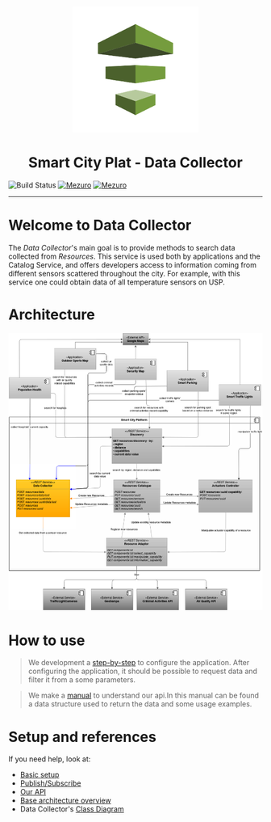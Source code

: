 <p align="center"><img src="documentation/collect250.png" alt="logo data collector" width="250" height="250"/> </p>
<p align="center"><h1 align="center"> Smart City Plat - Data Collector</h1></p>

![Build Status](https://gitlab.com/smart-city-platform/data_collector/badges/master/build.svg)
[![Mezuro](https://img.shields.io/badge/mezuro-green-green.svg)](http://mezuro.org/en/repositories/73)
[![Mezuro](https://img.shields.io/badge/freenode-%40data__collector-blue.svg)]()

---

# Welcome to Data Collector

The *Data Collector*'s main goal is to provide methods to search data collected
from *Resources*.
This service is used both by applications and the Catalog Service, and offers
developers access to information coming from different sensors scattered
throughout the city. For example, with this service one could obtain data of
all temperature sensors on USP.

# Architecture

<p align="center"><img src="documentation/PCI-diagram.png" alt="Class Diagram" /></p>

# How to use

> We development a [step-by-step](https://gitlab.com/smart-city-platform/data_collector/wikis/basic-setup) to configure the application.
After configuring the application, it should be possible to request data and filter it from a some parameters.

> We make a [manual](https://social.stoa.usp.br/poo2016/projeto/group-3-data-collector) to understand our api.In this manual can be found a data structure used to return the data and some usage examples.


# Setup and references

If you need help, look at:

* [Basic setup](https://gitlab.com/smart-city-platform/data_collector/wikis/basic-setup)
* [Publish/Subscribe](https://gitlab.com/smart-city-platform/data_collector/wikis/pub-sub)
* [Our API](https://social.stoa.usp.br/poo2016/projeto/group-3-data-collector)
* [Base architecture overview](http://s32.postimg.org/a16hueg79/Arquitetura_geral_da_plataforma_de_cidades_intel.jpg)
* Data Collector's [Class Diagram](documentation/classDiagram.png)
